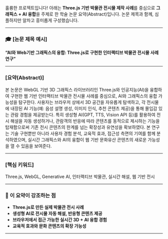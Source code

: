 훌륭한 프로젝트입니다! 아래는 **Three.js 기반 박물관 전시물 제작 사례**를 중심으로 **그래픽스 + AI 융합**을 주제로 한 학술 논문 요약(Abstract)입니다. 논문 제목과 함께, 심플하지만 알차고 흥미롭게 구성했습니다.

---

### 🎓 **\[논문 제목 예시]**

**“AI와 Web기반 그래픽스의 융합: Three.js로 구현한 인터랙티브 박물관 전시물 사례 연구”**

---

### **\[요약(Abstract)]**

본 논문은 WebGL 기반 3D 그래픽스 라이브러리인 Three.js와 인공지능(AI)을 융합하여 구현한 웹 기반 인터랙티브 박물관 전시물 사례를 중심으로, AI와 그래픽스의 융합 가능성을 탐구한다. 사용자는 브라우저 상에서 3D 공간을 자유롭게 탐색하고, 각 전시물에 내장된 AI 기능(예: 음성 설명 생성, 이미지 인식, 추천 콘텐츠 제공)을 통해 몰입감 있는 관람 경험을 제공받는다. 특히 생성형 AI(GPT, TTS, Vision API 등)를 활용하여 전시 해설을 자동 생성하거나, 관람객의 반응에 따라 콘텐츠를 동적으로 제시하는 기능을 탑재함으로써 기존 전시 콘텐츠의 한계를 넘는 확장성과 유연성을 확보하였다. 본 연구는 기술 구현뿐만 아니라 사용자 경험 분석, 교육적 효과, 접근성 측면의 기여를 함께 분석하였으며, 실시간 그래픽스와 AI의 융합이 웹 기반 문화유산 콘텐츠의 새로운 가능성을 열 수 있음을 보여준다.

---

### **\[핵심 키워드]**

Three.js, WebGL, Generative AI, 인터랙티브 박물관, 실시간 해설, 웹 기반 전시

---

### 🧠 **이 요약이 강조하는 점**

* **Three.js로 만든 실제 박물관 전시 사례**
* **생성형 AI로 전시물 자동 해설, 반응형 콘텐츠 제공**
* **브라우저에서 접근 가능한 실시간 3D + AI 융합 경험**
* **교육적 효과와 문화 콘텐츠의 확장 가능성**

---
